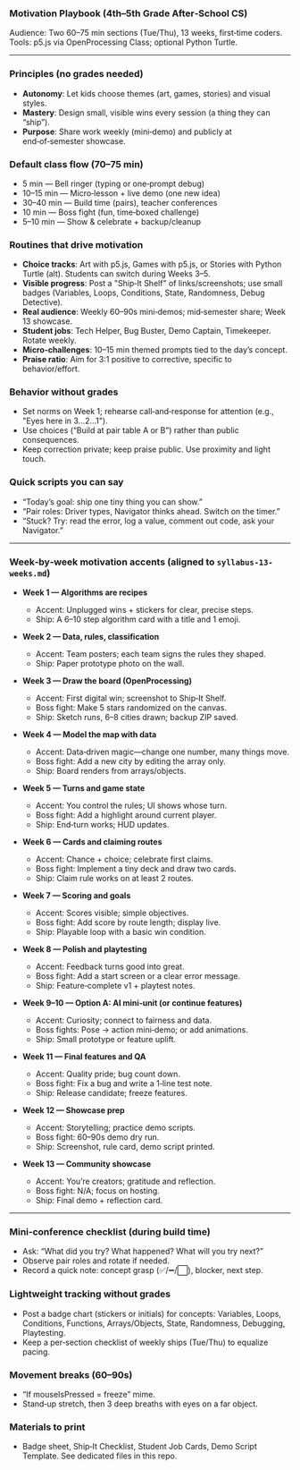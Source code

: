 ### Motivation Playbook (4th–5th Grade After‑School CS)

Audience: Two 60–75 min sections (Tue/Thu), 13 weeks, first‑time coders. Tools: p5.js via OpenProcessing Class; optional Python Turtle.

---

### Principles (no grades needed)
- **Autonomy**: Let kids choose themes (art, games, stories) and visual styles.
- **Mastery**: Design small, visible wins every session (a thing they can “ship”).
- **Purpose**: Share work weekly (mini‑demo) and publicly at end‑of‑semester showcase.

### Default class flow (70–75 min)
- 5 min — Bell ringer (typing or one‑prompt debug)
- 10–15 min — Micro‑lesson + live demo (one new idea)
- 30–40 min — Build time (pairs), teacher conferences
- 10 min — Boss fight (fun, time‑boxed challenge)
- 5–10 min — Show & celebrate + backup/cleanup

### Routines that drive motivation
- **Choice tracks**: Art with p5.js, Games with p5.js, or Stories with Python Turtle (alt). Students can switch during Weeks 3–5.
- **Visible progress**: Post a "Ship‑It Shelf" of links/screenshots; use small badges (Variables, Loops, Conditions, State, Randomness, Debug Detective).
- **Real audience**: Weekly 60–90s mini‑demos; mid‑semester share; Week 13 showcase.
- **Student jobs**: Tech Helper, Bug Buster, Demo Captain, Timekeeper. Rotate weekly.
- **Micro‑challenges**: 10–15 min themed prompts tied to the day’s concept.
- **Praise ratio**: Aim for 3:1 positive to corrective, specific to behavior/effort.

### Behavior without grades
- Set norms on Week 1; rehearse call‑and‑response for attention (e.g., "Eyes here in 3…2…1").
- Use choices (“Build at pair table A or B”) rather than public consequences.
- Keep correction private; keep praise public. Use proximity and light touch.

### Quick scripts you can say
- “Today’s goal: ship one tiny thing you can show.”
- “Pair roles: Driver types, Navigator thinks ahead. Switch on the timer.”
- “Stuck? Try: read the error, log a value, comment out code, ask your Navigator.”

---

### Week‑by‑week motivation accents (aligned to `syllabus-13-weeks.md`)
- **Week 1 — Algorithms are recipes**
  - Accent: Unplugged wins + stickers for clear, precise steps.
  - Ship: A 6–10 step algorithm card with a title and 1 emoji.

- **Week 2 — Data, rules, classification**
  - Accent: Team posters; each team signs the rules they shaped.
  - Ship: Paper prototype photo on the wall.

- **Week 3 — Draw the board (OpenProcessing)**
  - Accent: First digital win; screenshot to Ship‑It Shelf.
  - Boss fight: Make 5 stars randomized on the canvas.
  - Ship: Sketch runs, 6–8 cities drawn; backup ZIP saved.

- **Week 4 — Model the map with data**
  - Accent: Data‑driven magic—change one number, many things move.
  - Boss fight: Add a new city by editing the array only.
  - Ship: Board renders from arrays/objects.

- **Week 5 — Turns and game state**
  - Accent: You control the rules; UI shows whose turn.
  - Boss fight: Add a highlight around current player.
  - Ship: End‑turn works; HUD updates.

- **Week 6 — Cards and claiming routes**
  - Accent: Chance + choice; celebrate first claims.
  - Boss fight: Implement a tiny deck and draw two cards.
  - Ship: Claim rule works on at least 2 routes.

- **Week 7 — Scoring and goals**
  - Accent: Scores visible; simple objectives.
  - Boss fight: Add score by route length; display live.
  - Ship: Playable loop with a basic win condition.

- **Week 8 — Polish and playtesting**
  - Accent: Feedback turns good into great.
  - Boss fight: Add a start screen or a clear error message.
  - Ship: Feature‑complete v1 + playtest notes.

- **Week 9–10 — Option A: AI mini‑unit (or continue features)**
  - Accent: Curiosity; connect to fairness and data.
  - Boss fights: Pose → action mini‑demo; or add animations.
  - Ship: Small prototype or feature uplift.

- **Week 11 — Final features and QA**
  - Accent: Quality pride; bug count down.
  - Boss fight: Fix a bug and write a 1‑line test note.
  - Ship: Release candidate; freeze features.

- **Week 12 — Showcase prep**
  - Accent: Storytelling; practice demo scripts.
  - Boss fight: 60–90s demo dry run.
  - Ship: Screenshot, rule card, demo script printed.

- **Week 13 — Community showcase**
  - Accent: You’re creators; gratitude and reflection.
  - Boss fight: N/A; focus on hosting.
  - Ship: Final demo + reflection card.

---

### Mini‑conference checklist (during build time)
- Ask: “What did you try? What happened? What will you try next?”
- Observe pair roles and rotate if needed.
- Record a quick note: concept grasp (✅/➖/⬜), blocker, next step.

### Lightweight tracking without grades
- Post a badge chart (stickers or initials) for concepts: Variables, Loops, Conditions, Functions, Arrays/Objects, State, Randomness, Debugging, Playtesting.
- Keep a per‑section checklist of weekly ships (Tue/Thu) to equalize pacing.

### Movement breaks (60–90s)
- “If mouseIsPressed = freeze” mime.
- Stand‑up stretch, then 3 deep breaths with eyes on a far object.

### Materials to print
- Badge sheet, Ship‑It Checklist, Student Job Cards, Demo Script Template. See dedicated files in this repo.


